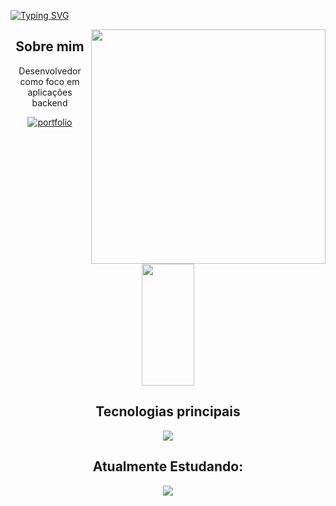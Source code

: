 <div>
   
   
   

[![Typing SVG](https://readme-typing-svg.demolab.com?font=Fira+Code&pause=1000&color=0f0&width=435&lines=Olá!+👋+Meu+nome+é+Wesle+Marques+😃️)](https://git.io/typing-svg)
  
  
 <img align="right" width="375"    src= "https://user-images.githubusercontent.com/110351770/217705553-f4629d9a-3984-4082-a08b-0233a3cb599d.gif">
   
<div align="center">
  <h2>  Sobre mim</h2>
   <p>
      Desenvolvedor como foco em aplicações backend
   
    
   </p>
   
</div>
<div align="center">

 [![portfolio](https://img.shields.io/badge/my_portfolio-000?style=for-the-badge&logo=ko-fi&logoColor=white)]()
   
</div>

 


  
  <div align="center">  
  
  <img width="41%" height="195px" src="https://github-readme-stats.vercel.app/api/top-langs/?username=WesleMarques&layout=compact&hide_border=true&title_color=0f0&text_color=0f0&bg_color=0d1117" />
</div>
   
  


   

 

  <div align="center">
 <h2 > Tecnologias principais</h2>
  <p align="center">
  <a href="https://skillicons.dev">
    <img src="https://skillicons.dev/icons?i=java,spring,docker,idea" />
  </a>
</p>
     
     
     
     
 <h2 align="center" >Atualmente Estudando:</h2>
  <p align="center">
  <a href="https://skillicons.dev">
    <img src="https://skillicons.dev/icons?i=nodejs,cs,dotnet" />
  </a>
</p>
     
     


     

     	
 


  
  
